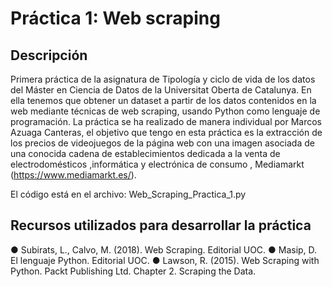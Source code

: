 <h1>Práctica 1: Web scraping</h1>
<h2>Descripción</h2>

Primera práctica de la asignatura de Tipología y ciclo de vida de los datos del Máster en Ciencia de Datos de la Universitat Oberta de Catalunya. En ella tenemos que obtener un dataset a partir de los datos contenidos en la web mediante técnicas de web scraping, usando Python como lenguaje de programación. La práctica se ha realizado de manera individual por Marcos Azuaga Canteras,  el objetivo que tengo en esta práctica es la extracción de los precios de videojuegos de la página web con una imagen asociada de una conocida cadena de establecimientos dedicada a la venta de electrodomésticos ,informática y electrónica de consumo , Mediamarkt (https://www.mediamarkt.es/).

El código está en el archivo: Web_Scraping_Practica_1.py 

<h2>Recursos utilizados para desarrollar la práctica</h2>
● Subirats, L., Calvo, M. (2018). Web Scraping. Editorial UOC.
● Masip, D. El lenguaje Python. Editorial UOC.
● Lawson, R. (2015). Web Scraping with Python. Packt Publishing Ltd. Chapter 2. Scraping the Data.
